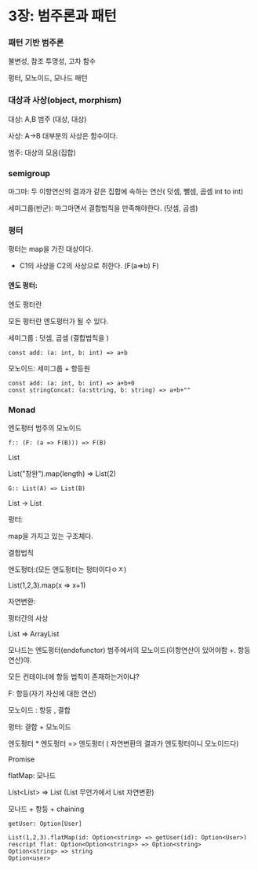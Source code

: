 # 3장: 범주론과 패턴



### 패턴 기반 범주론

불변성, 참조 투명성, 고차 함수

펑터, 모노이드, 모나드 패턴



### 대상과 사상(object, morphism)

대상: A,B 범주 (대상, 대상)

사상: A->B 대부분의 사상은 함수이다.

범주: 대상의 모음(집합)



### semigroup

마그마: 두 이항연산의 결과가 같은 집합에 속하는 연산( 덧셈, 뺄셈, 곱셈 int to int)

세미그룹(반군): 마그마면서 결합법칙을 만족해야한다. (덧셈, 곱셈)



### 펑터

펑터는 map을 가진 대상이다.

* C1의 사상을 C2의 사상으로 취한다. (F(a=>b) F)



#### 엔도 펑터:

엔도 펑터란 

모든 펑터란 엔도펑터가 될 수 있다.



세미그룹 : 덧셈, 곱셈 (결합법칙을 )

```
const add: (a: int, b: int) => a+b
```

모노이드: 세미그룹 + 항등원

```
const add: (a: int, b: int) => a+b+0
const stringConcat: (a:sttring, b: string) => a+b+""
```





### Monad

엔도펑터 범주의 모노이드

```
f:: (F: (a => F(B))) => F(B)
```



List

List("창완").map(length) => List(2)

```
G:: List(A) => List(B)
```



List<string> -> List<int>





펑터:

map을 가지고 있는 구조체다.

결합법칙



엔도펑터:(모든 엔도펑터는 펑터이다ㅇㅈ)

List(1,2,3).map(x => x+1)



자연변환:

펑터간의 사상

List => ArrayList



모나드는 엔도펑터(endofunctor) 범주에서의 모노이드(이항연산이 있어야함 +. 항등연산)야.

모든 컨테이너에 항등 법칙이 존재하는거아냐?



F: 항등(자기 자신에 대한 연산)

모노이드 : 항등 , 결합

펑터: 결합 + 모노이드





엔도펑터 * 엔도펑터 => 엔도펑터 ( 자연변환의 결과가 엔도펑터이니 모노이드다)



Promise<Something>

flatMap: 모나드

List<List<A>> => List<A> (List 무언가에서 List 자연변환)

모나드 + 항등 + chaining



```
getUser: Option[User]

List(1,2,3).flatMap(id: Option<string> => getUser(id): Option<User>)
rescript flat: Option<Option<string>> => Option<string>
Option<string> => string
Option<user>
```




